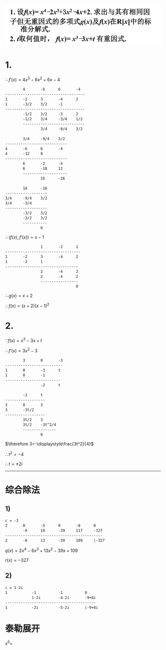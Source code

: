 ![](2020-10-21-09-25-14.png)

# 1.

$\therefore f'(x)=4x^3-6x^2+6x-4$

            4       -6      6       -4
    ------------------------------------
    1       -2      3       -4      2
    1       -3/2    3/2     -1
    ------------------------------------
            -1/2    3/2     -3      2
            -1/2    3/4     -3/4    1/2
            ----------------------------
                    3/4     -9/4    3/2

            3/4     -9/4    3/2
    ----------------------------
    4       -6      6       -4
    4       -12     8
    ----------------------------
            6       -2      -4
            6       -18     12
            --------------------
                    16      -16

            16      -16
    -------------------
    3/4     -9/4    3/2
    3/4     -3/4
    -------------------
            -3/2    3/2
            -3/2    3/2
            -----------
                    0

$\therefore (f(x), f'(x))=x-1$

                    1       -2      1
    ----------------------------------
    1       -2      3       -4      2
    1       -2      1
    ---------------------------------
                    2       -4      2
                    2       -4      2
                    -----------------
                                    0

$\therefore g(x)=x+2$

$\therefore f(x)=(x+2)(x-1)^2$


# 2.

$\because f(x)=x^3-3x+t$

$\therefore f'(x)=3x^2-3$

            3       0       -3
    --------------------------
    1       0       -3      t
    1       0       -1
    -------------------------
                    -2      t

            -2      t
    ------------------
    3       0       3
    3       -3t/2
    ------------------
            3t/2    3
            3t/2    -3t^2/4
            ---------------
                    0

$\therefore 3=-\displaystyle\frac{3t^2}{4}$

$\therefore t^2=-4$

$\therefore t=\pm2i$

---

# 综合除法

## 1)

    c = -3
    2       0       -5      0       -8      0
            -6      18      -39     117     -327
    --------------------------------------------
    2       -6      13      -39     109     |-327

$q(x)=2x^4-6x^3+13x^2-39x+109$

$r(x)=-327$

## 2)

    c = 1-2i
    1           -1          -1          0
                1-2i        -4-2i       -9+8i
    -----------------------------------------
    1           -2i         -5-2i       |-9+8i

# 泰勒展开

$x^5=$
